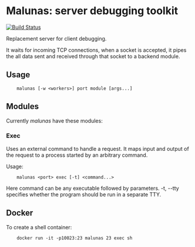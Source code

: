 # Malunas: server debugging toolkit

[![Build Status](https://travis-ci.org/normantas/malunas.png)](https://travis-ci.org/normantas/malunas)

Replacement server for client debugging.

It waits for incoming TCP connections, when a socket is accepted,
it pipes the all data sent and received through that socket to
a backend module.

## Usage

```
    malunas [-w <workers>] port module [args...] 
```

## Modules

Currently _malunas_ have these modules:

### Exec

Uses an external command to handle a request.
It maps input and output of the request to a process started by an arbitrary command.

Usage:
```
    malunas <port> exec [-t] <command...>
```
Here command can be any executable followed by parameters.
-t, --tty specifies whether the program should be run in a separate TTY.

## Docker

To create a shell container:
```
    docker run -it -p10023:23 malunas 23 exec sh
```
